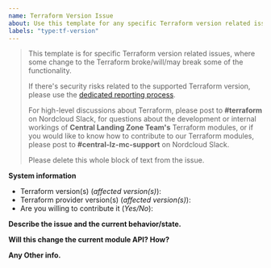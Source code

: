 ```yaml
---
name: Terraform Version Issue
about: Use this template for any specific Terraform version related issues
labels: "type:tf-version"
---
```


<blockquote alt="delete-me">
This template is for specific Terraform version related issues, where some change to the Terraform broke/will/may break some of the functionality.

If there's security risks related to the supported Terraform version, please use the [dedicated reporting process](https://github.com/nordcloud/[REPOSITORY_NAME]/.github/security/VULNERABILITY_REPORTING.md).

For high-level discussions about Terraform, please post to **#terraform** on Nordcloud Slack, for questions about the development or internal workings of **Central Landing Zone Team's** Terraform modules, or if you would like to know how to contribute to our Terraform modules, please post to **#central-lz-mc-support** on Nordcloud Slack.

Please delete this whole block of text from the issue.

</blockquote>

**System information**

- Terraform version(s) (_affected version(s)_):
- Terraform provider version(s) (_affected version(s)_):
- Are you willing to contribute it (_Yes/No_):

**Describe the issue and the current behavior/state.**

**Will this change the current module API? How?**

**Any Other info.**
